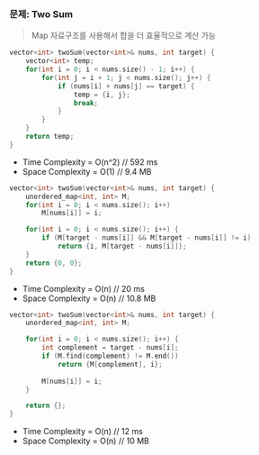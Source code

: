 ### 문제: Two Sum
> Map 자료구조를 사용해서 합을 더 효율적으로 계산 가능

```C++
vector<int> twoSum(vector<int>& nums, int target) {
    vector<int> temp;
    for(int i = 0; i < nums.size() - 1; i++) {
        for(int j = i + 1; j < nums.size(); j++) {
            if (nums[i] + nums[j] == target) {
                temp = {i, j};
                break;
            }
        }
    }
    return temp;
}
```

* Time Complexity = O(n^2)  // 592 ms
* Space Complexity = O(1)   // 9.4 MB 

```C++
vector<int> twoSum(vector<int>& nums, int target) {
    unordered_map<int, int> M;
    for(int i = 0; i < nums.size(); i++)
        M[nums[i]] = i;

    for(int i = 0; i < nums.size(); i++) {
        if (M[target - nums[i]] && M[target - nums[i]] != i) 
            return {i, M[target - nums[i]]};
    }
    return {0, 0};
}
```
 
* Time Complexity = O(n)  // 20 ms
* Space Complexity = O(n) // 10.8 MB

```C++
vector<int> twoSum(vector<int>& nums, int target) {
    unordered_map<int, int> M;

    for(int i = 0; i < nums.size(); i++) {
        int complement = target - nums[i];
        if (M.find(complement) != M.end()) 
            return {M[complement], i};
            
        M[nums[i]] = i;
    }

    return {};
}
```

* Time Complexity = O(n)  // 12 ms
* Space Complexity = O(n) // 10 MB
